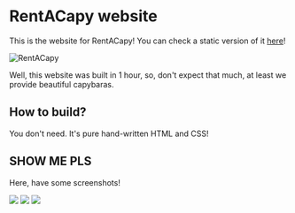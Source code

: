 # RentACapy website

This is the website for RentACapy! You can check a static version of it [here](https://haskellcamargo.github.io/rent-a-capy/)!

![RentACapy](http://i.imgur.com/3gqqapY.png)

Well, this website was built in 1 hour, so, don't expect that much, at least we provide beautiful capybaras.

## How to build?

You don't need. It's pure hand-written HTML and CSS!

## SHOW ME PLS

Here, have some screenshots!

![](http://i.imgur.com/Ish8EAY.png)
![](http://i.imgur.com/0om7Vvw.png)
![](http://i.imgur.com/tb67ySi.png)
